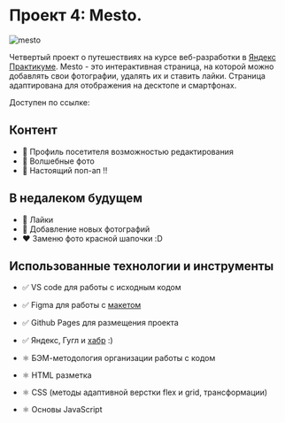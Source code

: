 # Проект 4: Mesto.
![mesto](https://i.ibb.co/LhzKQR3/mesto.jpg)


Четвертый проект о путешествиях на курсе веб-разработки в [Яндекс Практикуме](https://praktikum.yandex.ru/web). Mesto - это интерактивная страница, на которой можно добавлять свои фотографии, удалять их и ставить лайки. Страница адаптирована для отображения на десктопе и смартфонах.

Доступен по ссылке:

## Контент

* 💛 Профиль посетителя возможностью редактирования
* 💜 Волшебные фото
* 💙 Настоящий поп-ап !!

## В недалеком будущем
* 🧡 Лайки
* 💚 Добавление новых фотографий
* ❤️ Заменю фото красной шапочки :D

## Использованные технологии и инструменты

* ✅ VS code для работы с исходным кодом
* ✅ Figma для работы с [макетом](https://www.figma.com/file/StZjf8HnoeLdiXS7dYrLAh/JavaScript.-Sprint-4)
* ✅ Github Pages для размещения проекта
* ✅ Яндекс, Гугл и [хабр](https://habr.com/) :)

* ⚛️ БЭМ-методология организации работы с кодом
* ⚛️ HTML разметка
* ⚛️ CSS (методы адаптивной верстки flex и grid, трансформации)
* ⚛️ Основы JavaScript
